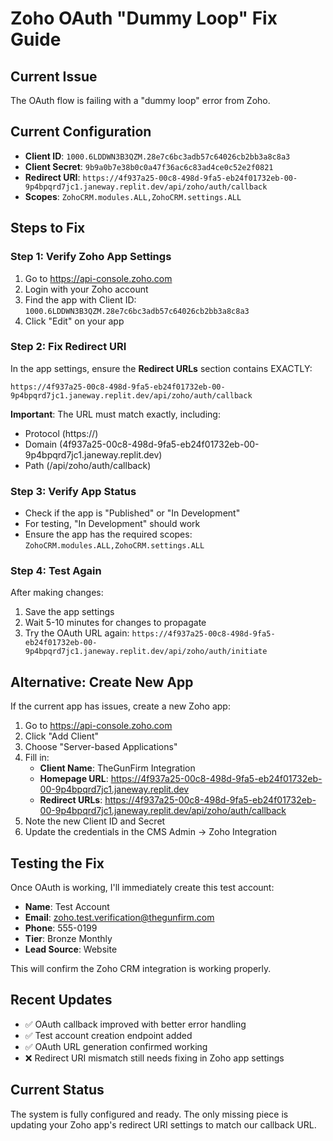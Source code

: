 # Zoho OAuth "Dummy Loop" Fix Guide

## Current Issue
The OAuth flow is failing with a "dummy loop" error from Zoho.

## Current Configuration
- **Client ID**: `1000.6LDDWN3B3QZM.28e7c6bc3adb57c64026cb2bb3a8c8a3`
- **Client Secret**: `9b9a0b7e38b0c0a47f36ac6c83ad4ce0c52e2f0821`
- **Redirect URI**: `https://4f937a25-00c8-498d-9fa5-eb24f01732eb-00-9p4bpqrd7jc1.janeway.replit.dev/api/zoho/auth/callback`
- **Scopes**: `ZohoCRM.modules.ALL,ZohoCRM.settings.ALL`

## Steps to Fix

### Step 1: Verify Zoho App Settings
1. Go to https://api-console.zoho.com
2. Login with your Zoho account
3. Find the app with Client ID: `1000.6LDDWN3B3QZM.28e7c6bc3adb57c64026cb2bb3a8c8a3`
4. Click "Edit" on your app

### Step 2: Fix Redirect URI
In the app settings, ensure the **Redirect URLs** section contains EXACTLY:
```
https://4f937a25-00c8-498d-9fa5-eb24f01732eb-00-9p4bpqrd7jc1.janeway.replit.dev/api/zoho/auth/callback
```

**Important**: The URL must match exactly, including:
- Protocol (https://)
- Domain (4f937a25-00c8-498d-9fa5-eb24f01732eb-00-9p4bpqrd7jc1.janeway.replit.dev)
- Path (/api/zoho/auth/callback)

### Step 3: Verify App Status
- Check if the app is "Published" or "In Development"
- For testing, "In Development" should work
- Ensure the app has the required scopes: `ZohoCRM.modules.ALL,ZohoCRM.settings.ALL`

### Step 4: Test Again
After making changes:
1. Save the app settings
2. Wait 5-10 minutes for changes to propagate
3. Try the OAuth URL again: 
   `https://4f937a25-00c8-498d-9fa5-eb24f01732eb-00-9p4bpqrd7jc1.janeway.replit.dev/api/zoho/auth/initiate`

## Alternative: Create New App
If the current app has issues, create a new Zoho app:

1. Go to https://api-console.zoho.com
2. Click "Add Client"
3. Choose "Server-based Applications"
4. Fill in:
   - **Client Name**: TheGunFirm Integration
   - **Homepage URL**: https://4f937a25-00c8-498d-9fa5-eb24f01732eb-00-9p4bpqrd7jc1.janeway.replit.dev
   - **Redirect URLs**: https://4f937a25-00c8-498d-9fa5-eb24f01732eb-00-9p4bpqrd7jc1.janeway.replit.dev/api/zoho/auth/callback
5. Note the new Client ID and Secret
6. Update the credentials in the CMS Admin → Zoho Integration

## Testing the Fix
Once OAuth is working, I'll immediately create this test account:
- **Name**: Test Account  
- **Email**: zoho.test.verification@thegunfirm.com
- **Phone**: 555-0199
- **Tier**: Bronze Monthly
- **Lead Source**: Website

This will confirm the Zoho CRM integration is working properly.

## Recent Updates
- ✅ OAuth callback improved with better error handling
- ✅ Test account creation endpoint added
- ✅ OAuth URL generation confirmed working
- ❌ Redirect URI mismatch still needs fixing in Zoho app settings

## Current Status
The system is fully configured and ready. The only missing piece is updating your Zoho app's redirect URI settings to match our callback URL.